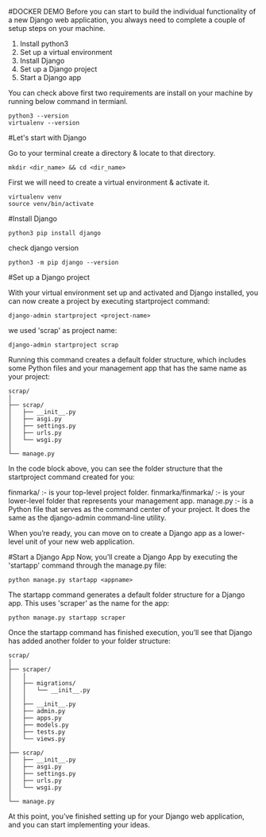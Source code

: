 #DOCKER DEMO
Before you can start to build the individual functionality of a new Django web application, you always need to complete a couple of setup steps on your machine.

1. Install python3 
2. Set up a virtual environment
3. Install Django
4. Set up a Django project
5. Start a Django app


You can check above first two requirements are install on your machine by running below command in termianl.

```
python3 --version
virtualenv --version
```

#Let's start with Django 

Go to your terminal create a directory & locate to that directory.
```
mkdir <dir_name> && cd <dir_name>
```

First we will need to create a virtual environment & activate it.
```
virtualenv venv
source venv/bin/activate
```

#Install Django
```
python3 pip install django
```

check django version 
```
python3 -m pip django --version
```

#Set up a Django project

With your virtual environment set up and activated and Django installed, you can now create a project by executing startproject command:

```
django-admin startproject <project-name>
```

we used 'scrap' as project name:
```
django-admin startproject scrap
```

Running this command creates a default folder structure, which includes some Python files and your management app that has the same name as your project:

```
scrap/
│
├── scrap/
│   ├── __init__.py
│   ├── asgi.py
│   ├── settings.py
│   ├── urls.py
│   └── wsgi.py
│
└── manage.py
```

In the code block above, you can see the folder structure that the startproject command created for you:

finmarka/ :- is your top-level project folder.
finmarka/finmarka/ :- is your lower-level folder that represents your management app.
manage.py :- is a Python file that serves as the command center of your project. It does the same as the django-admin command-line utility.
 
When you’re ready, you can move on to create a Django app as a lower-level unit of your new web application.

#Start a Django App
Now, you’ll create a Django App by executing the 'startapp' command through the manage.py file:
```
python manage.py startapp <appname>
```

The startapp command generates a default folder structure for a Django app. This uses 'scraper' as the name for the app:
```
python manage.py startapp scraper
```

Once the startapp command has finished execution, you’ll see that Django has added another folder to your folder structure:
```
scrap/
│
├── scraper/
│   │
│   ├── migrations/
│   │   └── __init__.py
│   │
│   ├── __init__.py
│   ├── admin.py
│   ├── apps.py
│   ├── models.py
│   ├── tests.py
│   └── views.py
│
├── scrap/
│   ├── __init__.py
│   ├── asgi.py
│   ├── settings.py
│   ├── urls.py
│   └── wsgi.py
│
└── manage.py
```

At this point, you’ve finished setting up for your Django web application, and you can start implementing your ideas.


